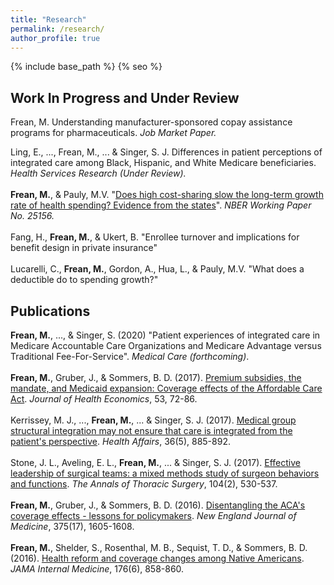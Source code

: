 ```yaml
---
title: "Research"
permalink: /research/
author_profile: true
---
```


{% include base_path %}
{% seo %}

<H2>Work In Progress and Under Review</H2>
Frean, M. Understanding manufacturer-sponsored copay assistance programs for pharmaceuticals. <i>Job Market Paper.</i>

Ling, E., ..., Frean, M., ... & Singer, S. J. Differences in patient perceptions of
integrated care among Black, Hispanic, and White Medicare beneficiaries. <i>Health
Services Research (Under Review).</i>
<br><br>
<b>Frean, M.</b>, & Pauly, M.V. "<a href="https://www.nber.org/papers/w25156">Does high cost-sharing slow the long-term growth rate of health spending? Evidence from the states</a>". <i>NBER Working Paper No. 25156.</i>
<br><br>
Fang, H., <b>Frean, M.</b>, & Ukert, B. "Enrollee turnover and implications for benefit
design in private insurance"
<br><br>
Lucarelli, C., <b>Frean, M.</b>, Gordon, A., Hua, L., & Pauly, M.V. "What does a deductible do to spending growth?"

<H2>Publications</H2>
<b>Frean, M.</b>, ..., & Singer, S. (2020) "Patient experiences of integrated care in Medicare Accountable Care Organizations and Medicare Advantage versus Traditional Fee-For-Service". <i>Medical Care (forthcoming)</i>.
<br><br>
<b>Frean, M.</b>, Gruber, J., & Sommers, B. D. (2017). <a href="https://www.sciencedirect.com/science/article/pii/S0167629616302272">Premium subsidies, the mandate, and Medicaid expansion: Coverage effects of the Affordable Care Act</a>. <i>Journal of Health Economics</i>, 53, 72-86.
<br><br>
Kerrissey, M. J., ..., <b>Frean, M.</b>, ... & Singer, S. J. (2017). <a href="https://www.healthaffairs.org/doi/10.1377/hlthaff.2016.0909">Medical group structural integration may not ensure that care is integrated from the patient's perspective</a>. <i>Health Affairs</i>, 36(5), 885-892.
<br><br>
Stone, J. L., Aveling, E. L., <b>Frean, M.</b>, ... & Singer, S. J. (2017). <a href="https://www.sciencedirect.com/science/article/pii/S0003497517300656">Effective leadership of surgical teams: a mixed methods study of surgeon behaviors and functions</a>. <i>The Annals of Thoracic Surgery</i>, 104(2), 530-537.
<br><br>
<b>Frean, M.</b>, Gruber, J., & Sommers, B. D. (2016). <a href="https://www.nejm.org/doi/full/10.1056/NEJMp1609016">Disentangling the ACA's coverage effects - lessons for policymakers</a>. <i>New England Journal of Medicine</i>, 375(17), 1605-1608.
<br><br>
<b>Frean, M.</b>, Shelder, S., Rosenthal, M. B., Sequist, T. D., & Sommers, B. D. (2016). <a href="https://jamanetwork.com/journals/jamainternalmedicine/fullarticle/2521825">Health reform and coverage changes among Native Americans</a>. <i>JAMA Internal Medicine</i>, 176(6), 858-860.